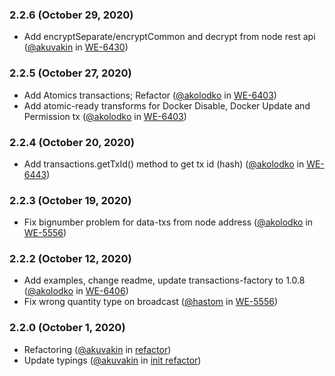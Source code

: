 ### 2.2.6 (October 29, 2020)
* Add encryptSeparate/encryptCommon  and decrypt from node rest api ([@akuvakin](https://gitlab.wvservices.com/akuvakin) in [WE-6430](https://gitlab.wvservices.com/waves-enterprise/waves-api/-/commit/50edbcd7f789c2b5bd319295de1a9c12632f767b))

### 2.2.5 (October 27, 2020)
* Add Atomics transactions; Refactor ([@akolodko](https://gitlab.wvservices.com/akolodko) in [WE-6403](https://gitlab.wvservices.com/waves-enterprise/waves-api/-/commit/523751990143fe1fffb37c3c6dd0f4cfffb30b78))
* Add atomic-ready transforms for Docker Disable, Docker Update and Permission tx ([@akolodko](https://gitlab.wvservices.com/akolodko) in [WE-6403](https://gitlab.wvservices.com/waves-enterprise/waves-api/-/commit/68c8ce1603fde2c7559cf017d9d647eab6399ad0))

### 2.2.4 (October 20, 2020)
* Add transactions.getTxId() method to get tx id (hash) ([@akolodko](https://gitlab.wvservices.com/akolodko) in [WE-6443](https://gitlab.wvservices.com/waves-enterprise/waves-api/-/commit/4c468b4ce33889b8ab539daa6800bb9e01580147))

### 2.2.3 (October 19, 2020)
* Fix bignumber problem for data-txs from node address ([@akolodko](https://gitlab.wvservices.com/akolodko) in [WE-5556](https://gitlab.wvservices.com/waves-enterprise/waves-api/-/commit/e240cbff99af709e3f3306a7a6f2522d9725be49))

### 2.2.2 (October 12, 2020)
* Add examples, change readme, update transactions-factory to 1.0.8 ([@akolodko](https://gitlab.wvservices.com/akolodko) in [WE-6406](https://gitlab.wvservices.com/waves-enterprise/waves-api/-/commit/0db711355e84f7a7e8e969615ee09094305a3682))
* Fix wrong quantity type on broadcast ([@hastom](https://gitlab.wvservices.com/hastom) in [WE-5556](https://gitlab.wvservices.com/waves-enterprise/waves-api/-/commit/cfd12ccf76e061079bac7657eb69a3c8b0637b3d))

### 2.2.0 (October 1, 2020)
* Refactoring ([@akuvakin](https://gitlab.wvservices.com/akuvakin) in [refactor](https://gitlab.wvservices.com/waves-enterprise/waves-api/-/commit/01eb7aa8c85a080ca65e035e02ad90f2511cba70))
* Update typings ([@akuvakin](https://gitlab.wvservices.com/akuvakin) in [init refactor](https://gitlab.wvservices.com/waves-enterprise/waves-api/-/commit/6630c9dd23a27eaa45ea9a4c8cb2df782b2e1866))


